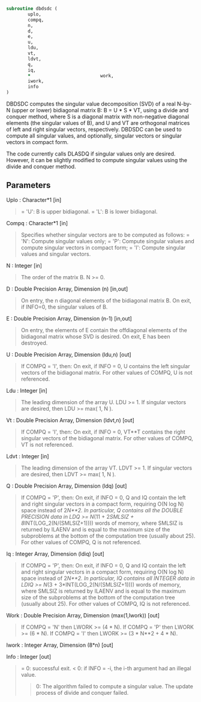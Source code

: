 ```fortran
subroutine dbdsdc (
		uplo,
		compq,
		n,
		d,
		e,
		u,
		ldu,
		vt,
		ldvt,
		q,
		iq,
		*                          work,
		iwork,
		info
)
```

 DBDSDC computes the singular value decomposition (SVD) of a real
 N-by-N (upper or lower) bidiagonal matrix B:  B = U * S * VT,
 using a divide and conquer method, where S is a diagonal matrix
 with non-negative diagonal elements (the singular values of B), and
 U and VT are orthogonal matrices of left and right singular vectors,
 respectively. DBDSDC can be used to compute all singular values,
 and optionally, singular vectors or singular vectors in compact form.

 The code currently calls DLASDQ if singular values only are desired.
 However, it can be slightly modified to compute singular values
 using the divide and conquer method.

## Parameters
Uplo : Character*1 [in]
> = 'U':  B is upper bidiagonal.
> = 'L':  B is lower bidiagonal.

Compq : Character*1 [in]
> Specifies whether singular vectors are to be computed
> as follows:
> = 'N':  Compute singular values only;
> = 'P':  Compute singular values and compute singular
> vectors in compact form;
> = 'I':  Compute singular values and singular vectors.

N : Integer [in]
> The order of the matrix B.  N >= 0.

D : Double Precision Array, Dimension (n) [in,out]
> On entry, the n diagonal elements of the bidiagonal matrix B.
> On exit, if INFO=0, the singular values of B.

E : Double Precision Array, Dimension (n-1) [in,out]
> On entry, the elements of E contain the offdiagonal
> elements of the bidiagonal matrix whose SVD is desired.
> On exit, E has been destroyed.

U : Double Precision Array, Dimension (ldu,n) [out]
> If  COMPQ = 'I', then:
> On exit, if INFO = 0, U contains the left singular vectors
> of the bidiagonal matrix.
> For other values of COMPQ, U is not referenced.

Ldu : Integer [in]
> The leading dimension of the array U.  LDU >= 1.
> If singular vectors are desired, then LDU >= max( 1, N ).

Vt : Double Precision Array, Dimension (ldvt,n) [out]
> If  COMPQ = 'I', then:
> On exit, if INFO = 0, VT**T contains the right singular
> vectors of the bidiagonal matrix.
> For other values of COMPQ, VT is not referenced.

Ldvt : Integer [in]
> The leading dimension of the array VT.  LDVT >= 1.
> If singular vectors are desired, then LDVT >= max( 1, N ).

Q : Double Precision Array, Dimension (ldq) [out]
> If  COMPQ = 'P', then:
> On exit, if INFO = 0, Q and IQ contain the left
> and right singular vectors in a compact form,
> requiring O(N log N) space instead of 2*N**2.
> In particular, Q contains all the DOUBLE PRECISION data in
> LDQ >= N*(11 + 2*SMLSIZ + 8*INT(LOG_2(N/(SMLSIZ+1))))
> words of memory, where SMLSIZ is returned by ILAENV and
> is equal to the maximum size of the subproblems at the
> bottom of the computation tree (usually about 25).
> For other values of COMPQ, Q is not referenced.

Iq : Integer Array, Dimension (ldiq) [out]
> If  COMPQ = 'P', then:
> On exit, if INFO = 0, Q and IQ contain the left
> and right singular vectors in a compact form,
> requiring O(N log N) space instead of 2*N**2.
> In particular, IQ contains all INTEGER data in
> LDIQ >= N*(3 + 3*INT(LOG_2(N/(SMLSIZ+1))))
> words of memory, where SMLSIZ is returned by ILAENV and
> is equal to the maximum size of the subproblems at the
> bottom of the computation tree (usually about 25).
> For other values of COMPQ, IQ is not referenced.

Work : Double Precision Array, Dimension (max(1,lwork)) [out]
> If COMPQ = 'N' then LWORK >= (4 * N).
> If COMPQ = 'P' then LWORK >= (6 * N).
> If COMPQ = 'I' then LWORK >= (3 * N**2 + 4 * N).

Iwork : Integer Array, Dimension (8*n) [out]

Info : Integer [out]
> = 0:  successful exit.
> < 0:  if INFO = -i, the i-th argument had an illegal value.
> > 0:  The algorithm failed to compute a singular value.
> The update process of divide and conquer failed.

